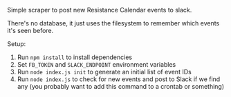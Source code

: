 Simple scraper to post new Resistance Calendar events to slack.

There's no database, it just uses the filesystem to remember which events it's seen before.

Setup:

1. Run `npm install` to install dependencies
2. Set `FB_TOKEN` and `SLACK_ENDPOINT` environment variables
3. Run `node index.js init` to generate an initial list of event IDs
4. Run `node index.js` to check for new events and post to Slack if we find any (you probably want to add this command to a crontab or something)